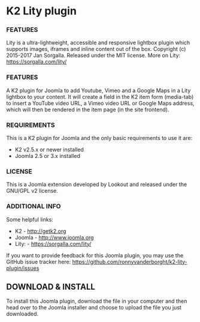 K2 Lity plugin
==============

### FEATURES
Lity is a ultra-lightweight, accessible and responsive lightbox plugin which supports images, iframes and inline content out of the box. Copyright (c) 2015-2017 Jan Sorgalla. Released under the MIT license. More on Lity: https://sorgalla.com/lity/

### FEATURES
A K2 plugin for Joomla to add Youtube, Vimeo and a Google Maps in a Lity lightbox to your content. It will create a field in the K2 item form (media-tab) to insert a YouTube video URL, a Vimeo video URL or Google Maps address, which will then be rendered in the item page (in the site frontend).


### REQUIREMENTS
This is a K2 plugin for Joomla and the only basic requirements to use it are:

- K2 v2.5.x or newer installed
- Joomla 2.5 or 3.x installed


### LICENSE
This is a Joomla extension developed by Lookout and released under the GNU/GPL v2 license.


### ADDITIONAL INFO
Some helpful links:

- K2 - http://getk2.org
- Joomla - http://www.joomla.org
- Lity: - https://sorgalla.com/lity/

If you want to provide feedback for this Joomla plugin, you may use the GitHub issue tracker here: https://github.com/ronnyvanderborght/k2-lity-plugin/issues

## DOWNLOAD & INSTALL

To install this Joomla plugin, download the file in your computer and then head over to the Joomla installer and choose to upload the file you just downloaded.
